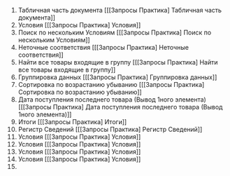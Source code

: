 
1) Табличная часть документа [[[Запросы Практика] Табличная часть документа]]
2) Условия [[[Запросы Практика] Условия]]
3) Поиск по нескольким Условиям [[[Запросы Практика] Поиск по нескольким Условиям]]
4) Неточные соответствия [[[Запросы Практика] Неточные соответствия]]
5) Найти все товары входящие в группу [[[Запросы Практика] Найти все товары входящие в группу]]
6) Группировка данных [[[Запросы Практика] Группировка данных]]
7) Сортировка по возрастанию убыванию [[[Запросы Практика] Сортировка по возрастанию убыванию]]
8) Дата поступления последнего товара (Вывод 1ного элемента) [[[Запросы Практика] Дата поступления последнего товара (Вывод 1ного элемента)]]
9) Итоги [[[Запросы Практика] Итоги]]
10) Регистр Сведений [[[Запросы Практика] Регистр Сведений]]
11) Условия [[[Запросы Практика] Условия]]
12) Условия [[[Запросы Практика] Условия]]
13) Условия [[[Запросы Практика] Условия]]
14) Условия [[[Запросы Практика] Условия]]
15) 
